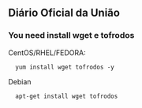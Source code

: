 ## Diário Oficial da União
### You need install wget e tofrodos

CentOS/RHEL/FEDORA:

      yum install wget tofrodos -y
      
Debian

      apt-get install wget tofrodos
